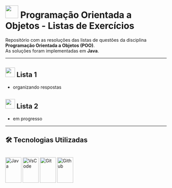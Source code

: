 # <img src="https://img.icons8.com/?size=100&id=48178&format=png&color=000000" width="40"/> Programação Orientada a Objetos - Listas de Exercícios

Repositório com as resoluções das listas de questões da disciplina **Programação Orientada a Objetos (POO)**.  
As soluções foram implementadas em **Java**.

---

## <img src="https://img.icons8.com/?size=100&id=48215&format=png&color=000000" width="30"/> Lista 1
- organizando respostas

## <img src="https://img.icons8.com/?size=100&id=48215&format=png&color=000000" width="30"/> Lista 2
- em progresso
---

## 🛠️ Tecnologias Utilizadas

<div style="display: inline_block"><br>
  <img align="center" alt="Java" height="80" width="50" src="https://img.icons8.com/?size=100&id=FRRACRKRsw2s&format=png&color=000000">
  <img align="center" alt="VsCode" height="80" width="50" src="https://img.icons8.com/?size=100&id=i19Ns28h30P4&format=png&color=000000">
  <img align="center" alt="Git" height="80" width="50" src="https://img.icons8.com/?size=100&id=xBKl2pdJg5kk&format=png&color=000000">
  <img align="center" alt="Github" height="80" width="50" src="https://img.icons8.com/?size=100&id=52539&format=png&color=000000">
</div>
